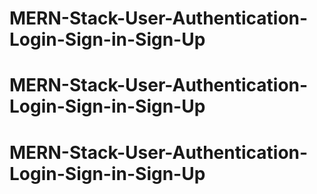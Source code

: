 # MERN-Stack-User-Authentication-Login-Sign-in-Sign-Up
# MERN-Stack-User-Authentication-Login-Sign-in-Sign-Up
# MERN-Stack-User-Authentication-Login-Sign-in-Sign-Up
